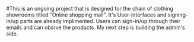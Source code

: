 #This is an ongoing project that is designed for the chain of clothing showrooms titled "Online shopping mall". It's User-Interfaces and signing-in/up parts are already implimented. Users can sign-in/up through their emails and can obsrve the products. My next step is building the admin's side.
